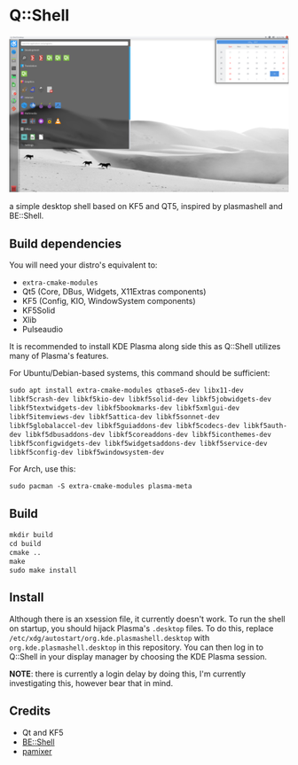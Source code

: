 # Q::Shell

![Screenshot](/screenshots/2.png)

a simple desktop shell based on KF5 and QT5, inspired by plasmashell and BE::Shell.

## Build dependencies

You will need your distro's equivalent to:

- `extra-cmake-modules`
- Qt5 (Core, DBus, Widgets, X11Extras components)
- KF5 (Config, KIO, WindowSystem components)
- KF5Solid
- Xlib
- Pulseaudio

It is recommended to install KDE Plasma along side this as Q::Shell utilizes many of Plasma's features.

For Ubuntu/Debian-based systems, this command should be sufficient:

```
sudo apt install extra-cmake-modules qtbase5-dev libx11-dev libkf5crash-dev libkf5kio-dev libkf5solid-dev libkf5jobwidgets-dev libkf5textwidgets-dev libkf5bookmarks-dev libkf5xmlgui-dev libkf5itemviews-dev libkf5attica-dev libkf5sonnet-dev libkf5globalaccel-dev libkf5guiaddons-dev libkf5codecs-dev libkf5auth-dev libkf5dbusaddons-dev libkf5coreaddons-dev libkf5iconthemes-dev libkf5configwidgets-dev libkf5widgetsaddons-dev libkf5service-dev libkf5config-dev libkf5windowsystem-dev
```

For Arch, use this:

```
sudo pacman -S extra-cmake-modules plasma-meta
```

## Build

```
mkdir build
cd build
cmake ..
make
sudo make install
```

## Install

Although there is an xsession file, it currently doesn't work. To run the shell on startup, you should hijack Plasma's `.desktop` files. To do this, replace `/etc/xdg/autostart/org.kde.plasmashell.desktop` with `org.kde.plasmashell.desktop` in this repository. You can then log in to Q::Shell in your display manager by choosing the KDE Plasma session.

**NOTE**: there is currently a login delay by doing this, I'm currently investigating this, however bear that in mind.

## Credits

 * Qt and KF5
 * [BE::Shell](https://sourceforge.net/projects/be-shell/)
 * [pamixer](https://github.com/cdemoulins/pamixer/)
